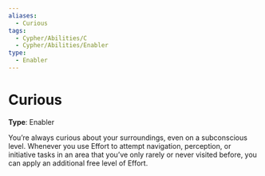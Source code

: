 ```yaml
---
aliases:
  - Curious
tags:
  - Cypher/Abilities/C
  - Cypher/Abilities/Enabler
type:
  - Enabler
---
```


# Curious

**Type**: Enabler

You’re always curious about your surroundings, even on a subconscious level. Whenever you use Effort to attempt navigation, perception, or initiative tasks in an area that you’ve only rarely or never visited before, you can apply an additional free level of Effort.
